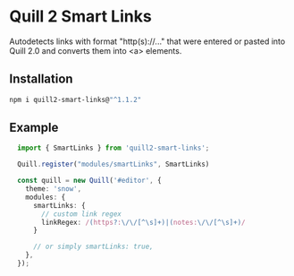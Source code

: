# Quill 2 Smart Links

Autodetects links with format "http(s)://..." that were entered or pasted into Quill 2.0 and converts them into &lt;a&gt; elements.

## Installation

```bash
npm i quill2-smart-links@"^1.1.2"
``` 


## Example 

```typescript
  import { SmartLinks } from 'quill2-smart-links';

  Quill.register("modules/smartLinks", SmartLinks)

  const quill = new Quill('#editor', {
    theme: 'snow',
    modules: {
      smartLinks: {
        // custom link regex
        linkRegex: /(https?:\/\/[^\s]+)|(notes:\/\/[^\s]+)/
      }

      // or simply smartLinks: true,
    },
  });
``` 

